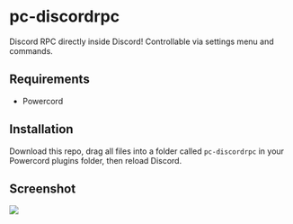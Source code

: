 # pc-discordrpc
Discord RPC directly inside Discord! Controllable via settings menu and commands.

## Requirements
* Powercord

## Installation
Download this repo, drag all files into a folder called ``pc-discordrpc`` in your Powercord plugins folder, then reload Discord.

## Screenshot
<img src='https://i.imgur.com/djdv9b8.png'>
